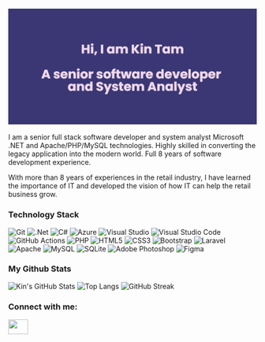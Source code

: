 [![MasterHead](https://raw.githubusercontent.com/jedipi/jedipi/main/banner.png)](https://github.com/jedipi)

I am a senior full stack software developer and system analyst Microsoft .NET and Apache/PHP/MySQL technologies. Highly skilled in converting the legacy application into the modern world. Full 8 years of software development experience.

With more than 8 years of experiences in the retail industry, I have learned the importance of IT and developed the vision of how IT can help the retail business grow.

<h3 align="left">Technology Stack</h3>
<p><img alt="Git" src="https://img.shields.io/badge/git-%23F05033.svg?style=for-the-badge&logo=git&logoColor=white"/> <img alt=".Net" src="https://img.shields.io/badge/.NET-5C2D91?style=for-the-badge&logo=.net&logoColor=white"/> <img alt="C#" src="https://img.shields.io/badge/c%23-%23239120.svg?style=for-the-badge&logo=c-sharp&logoColor=white"/> <img alt="Azure" src="https://img.shields.io/badge/azure-%230072C6.svg?style=for-the-badge&logo=azure-devops&logoColor=white"/> <img alt="Visual Studio" src="https://img.shields.io/badge/VisualStudio-5C2D91.svg?style=for-the-badge&logo=visual-studio&logoColor=white"/> <img alt="Visual Studio Code" src="https://img.shields.io/badge/VisualStudioCode-0078d7.svg?style=for-the-badge&logo=visual-studio-code&logoColor=white"/> <img alt="GitHub Actions" src="https://img.shields.io/badge/githubactions-%232671E5.svg?style=for-the-badge&logo=githubactions&logoColor=white"/> <img alt="PHP" src="https://img.shields.io/badge/php-%23777BB4.svg?style=for-the-badge&logo=php&logoColor=white"/> <img alt="HTML5" src="https://img.shields.io/badge/html5-%23E34F26.svg?style=for-the-badge&logo=html5&logoColor=white"/> <img alt="CSS3" src="https://img.shields.io/badge/css3-%231572B6.svg?style=for-the-badge&logo=css3&logoColor=white"/> <img alt="Bootstrap" src="https://img.shields.io/badge/bootstrap-%23563D7C.svg?style=for-the-badge&logo=bootstrap&logoColor=white"/> <img alt="Laravel" src="https://img.shields.io/badge/laravel-%23FF2D20.svg?style=for-the-badge&logo=laravel&logoColor=white"/> <img alt="Apache" src="https://img.shields.io/badge/apache-%23D42029.svg?style=for-the-badge&logo=apache&logoColor=white"/> <img alt="MySQL" src="https://img.shields.io/badge/mysql-%2300f.svg?style=for-the-badge&logo=mysql&logoColor=white"/> <img alt="SQLite" src ="https://img.shields.io/badge/sqlite-%2307405e.svg?style=for-the-badge&logo=sqlite&logoColor=white"/> <img alt="Adobe Photoshop" src="https://img.shields.io/badge/adobephotoshop-%2331A8FF.svg?style=for-the-badge&logo=adobephotoshop&logoColor=white" /> <img alt="Figma" src="https://img.shields.io/badge/figma-%23F24E1E.svg?style=for-the-badge&logo=figma&logoColor=white"/></p>

<h3 align="left">My Github Stats</h3>
<p align="left"> <img alt="Kin's GitHub Stats" src="https://github-readme-stats.vercel.app/api?username=jedipi&show_icons=true&theme=radical&bg_color=3a3774&title_color=f1d9ee&text_color=f1d9ee" style="max-height:195px" /> <img alt="Top Langs" src="https://github-readme-stats.vercel.app/api/top-langs/?username=jedipi&bg_color=3a3774&title_color=f1d9ee&text_color=f1d9ee" style="max-height:195px" /> <img alt="GitHub Streak" src="http://github-readme-streak-stats.herokuapp.com?user=jedipi&theme=dark&background=3A3774" />
</p>

<h3 align="left">Connect with me:</h3>
<p align="left">
<a href="https://www.linkedin.com/in/kindeman/" target="blank"><img align="center" src="https://cdn.jsdelivr.net/npm/simple-icons@3.0.1/icons/linkedin.svg" alt="" height="30" width="40" /></a>
</p>


<!--
**jedipi/jedipi** is a ✨ _special_ ✨ repository because its `README.md` (this file) appears on your GitHub profile.

Here are some ideas to get you started:

- 🔭 I’m currently working on ...
- 🌱 I’m currently learning ...
- 👯 I’m looking to collaborate on ...
- 🤔 I’m looking for help with ...
- 💬 Ask me about ...
- 📫 How to reach me: ...
- 😄 Pronouns: ...
- ⚡ Fun fact: ...
-->
